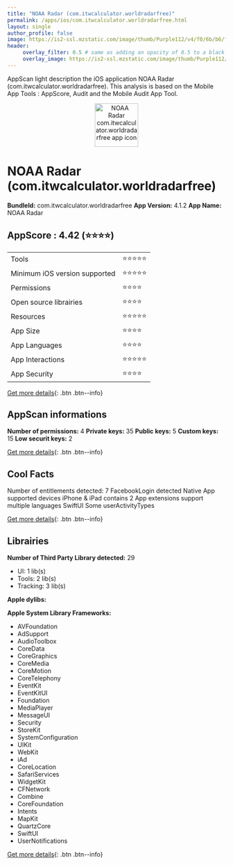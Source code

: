 ```yaml
---
title: "NOAA Radar (com.itwcalculator.worldradarfree)"
permalink: /apps/ios/com.itwcalculator.worldradarfree.html
layout: single
author_profile: false
image: https://is2-ssl.mzstatic.com/image/thumb/Purple112/v4/f0/6b/b6/f06bb6a2-4965-7e68-9af0-8769635892c8/AppIcon_free-0-1x_U007emarketing-0-7-0-85-220.png/512x512bb.jpg
header: 
     overlay_filter: 0.5 # same as adding an opacity of 0.5 to a black background
     overlay_image: https://is2-ssl.mzstatic.com/image/thumb/Purple112/v4/f0/6b/b6/f06bb6a2-4965-7e68-9af0-8769635892c8/AppIcon_free-0-1x_U007emarketing-0-7-0-85-220.png/512x512bb.jpg
---
```

AppScan light description the iOS application NOAA Radar (com.itwcalculator.worldradarfree). This analysis is based on the Mobile App Tools : AppScore, Audit and the Mobile Audit App Tool.

  
  
<div style="text-align: center;"><img src="https://is2-ssl.mzstatic.com/image/thumb/Purple112/v4/f0/6b/b6/f06bb6a2-4965-7e68-9af0-8769635892c8/AppIcon_free-0-1x_U007emarketing-0-7-0-85-220.png/512x512bb.jpg" width="100" height="100" alt="NOAA Radar com.itwcalculator.worldradarfree app icon"></div>  
  
# NOAA Radar (com.itwcalculator.worldradarfree)

**BundleId:** com.itwcalculator.worldradarfree
**App Version:** 4.1.2
**App Name:** NOAA Radar


## AppScore : 4.42 (⭐️⭐️⭐️⭐️) 

<table>
<tr><td> Tools </td><td> ⭐️⭐️⭐️⭐️⭐️ </td></tr>
<tr><td> Minimum iOS version supported </td><td> ⭐️⭐️⭐️⭐️⭐️ </td></tr>
<tr><td> Permissions </td><td> ⭐️⭐️⭐️⭐️ </td></tr>
<tr><td> Open source librairies </td><td> ⭐️⭐️⭐️⭐️ </td></tr>
<tr><td> Resources </td><td> ⭐️⭐️⭐️⭐️⭐️ </td></tr>
<tr><td> App Size </td><td> ⭐️⭐️⭐️⭐️ </td></tr>
<tr><td> App Languages </td><td> ⭐️⭐️⭐️⭐️ </td></tr>
<tr><td> App Interactions </td><td> ⭐️⭐️⭐️⭐️⭐️ </td></tr>
<tr><td> App Security </td><td> ⭐️⭐️⭐️⭐️ </td></tr>
</table>

[Get more details](/pricing.html){: .btn .btn--info}  
  
## AppScan informations 

**Number of permissions:** 4
**Private keys:** 35
**Public keys:** 5
**Custom keys:** 15
**Low securit keys:** 2
  
[Get more details](/pricing.html){: .btn .btn--info}

## Cool Facts

Number of entitlements detected: 7
FacebookLogin detected
Native App
supported devices iPhone & iPad
contains 2 App extensions
support multiple languages
SwiftUI
Some userActivityTypes
  
[Get more details](/pricing.html){: .btn .btn--info}

## Librairies 
**Number of Third Party Library detected:** 29
- UI: 1 lib(s)
- Tools: 2 lib(s)
- Tracking: 3 lib(s)

**Apple dylibs:**


**Apple System Library Frameworks:**
- AVFoundation
- AdSupport
- AudioToolbox
- CoreData
- CoreGraphics
- CoreMedia
- CoreMotion
- CoreTelephony
- EventKit
- EventKitUI
- Foundation
- MediaPlayer
- MessageUI
- Security
- StoreKit
- SystemConfiguration
- UIKit
- WebKit
- iAd
- CoreLocation
- SafariServices
- WidgetKit
- CFNetwork
- Combine
- CoreFoundation
- Intents
- MapKit
- QuartzCore
- SwiftUI
- UserNotifications


  
[Get more details](/pricing.html){: .btn .btn--info}

